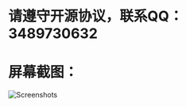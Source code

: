# 请遵守开源协议，联系QQ：3489730632

# 屏幕截图：
![Screenshots](https://github.com/DreamFlyingStudio/MIUI/blob/master/Screenshots.png)
